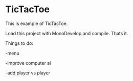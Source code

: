 # TicTacToe

This is example of TicTacToe.

Load this project with MonoDevelop and compile. Thats it.

Things to do:

-menu

-improve computer ai

-add player vs player
